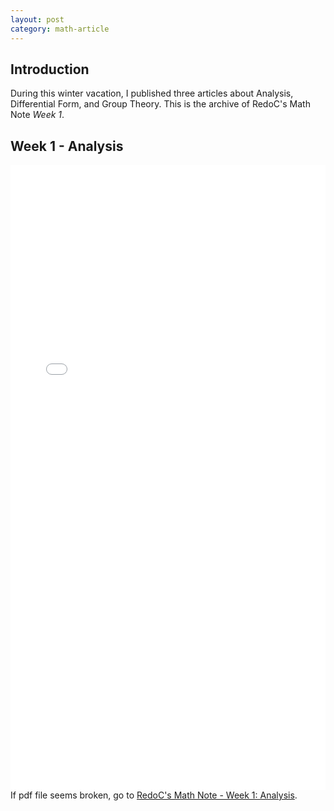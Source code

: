 ```yaml
---
layout: post
category: math-article 
---
```


## Introduction
During this winter vacation, I published three articles about Analysis, Differential Form, and Group Theory. This is the archive of RedoC's Math Note *Week 1*.

## Week 1 - Analysis 
<embed src="assets/res/week1.pdf" width="100%" height="1000px">
If pdf file seems broken, go to <a href="assets/res/week1.pdf">RedoC's Math Note - Week 1: Analysis</a>.

